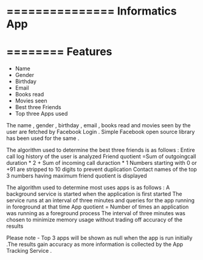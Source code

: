 ===============
Informatics App
===============

========
Features
========
* Name 
* Gender
* Birthday
* Email
* Books read
* Movies seen
* Best three Friends
* Top three Apps used

The name , gender , birthday , email , books read and movies seen by the user are fetched by Facebook Login .
Simple Facebook open source library has been used for the same .

The algorithm used to determine the best three friends is as follows :
	Entire call log history of the user is analyzed 
	Friend quotient =Sum of outgoingcall duration * 2 + Sum of incoming call duraction * 1
	Numbers starting with 0 or +91 are stripped to 10 digits to prevent duplication
	Contact names of the top 3 numbers having maximum friend quotient is displayed

The algorithm used to determine most uses apps is as follows :
	A background service is started when the application is first started
	The service runs at an interval of three minutes and queries for the app running in foreground at that time
	App quotient = Number of times an application was running as a foreground process
	The interval of three minutes was chosen to minimize memory usage without trading off accuracy of the results

Please note - Top 3 apps will be shown as null when the app is run initially .The results gain accuracy as more information is collected by the App Tracking Service .
